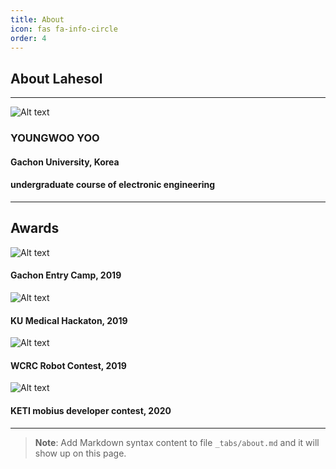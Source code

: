 ```yaml
---
title: About
icon: fas fa-info-circle
order: 4
---
```


About Lahesol
-----------------
-----------------
![Alt text](/assets/img/about/profile_about.jpg)
### YOUNGWOO YOO
#### Gachon University, Korea 
#### undergraduate course of electronic engineering
-----------------
## Awards


![Alt text](/assets/img/about/entry_camp_award.jpg)
#### **Gachon Entry Camp, 2019**


![Alt text](/assets/img/about/KU_medical_award.jpg)
#### **KU Medical Hackaton, 2019**


![Alt text](/assets/img/about/WCRC_award.jpg)
#### **WCRC Robot Contest, 2019**


![Alt text](/assets/img/about/KETI_mobius_award.jpg)
#### **KETI mobius developer contest, 2020**



-----------------




> **Note**: Add Markdown syntax content to file `_tabs/about.md` and it will show up on this page.
